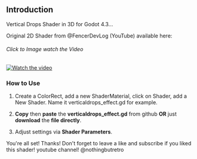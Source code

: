 ## Introduction

Vertical Drops Shader in 3D for Godot 4.3...

Original 2D Shader from @FencerDevLog (YouTube) available here:
###### Click to Image watch the Video
[![Watch the video](https://github.com/mikecabral/Godot_4/blob/main/Vertical_Drops_Shader_3D/thumbnail.png)](https://www.youtube.com/watch?v=GMSKFZ-T6iU)


### How to Use

1. Create a ColorRect, add a new ShaderMaterial, click on Shader, add a New Shader. Name it verticaldrops_effect.gd for example.

2. **Copy** then **paste** the **verticaldrops_effect.gd** from github **OR** just **download** the **file directly**.

3. Adjust settings via **Shader Parameters**.

You're all set! Thanks!
Don't forget to leave a like and subscribe if you liked this shader!
youtube channel! @nothingbutretro